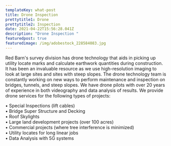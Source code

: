 ```yaml
---
templateKey: what-post
title: Drone Inspection
prettytitle1: Drone
prettytitle2: Inspection
date: 2021-04-22T15:56:28.041Z
description: "Drone Inspection "
featuredpost: true
featuredimage: /img/adobestock_228584083.jpg
---
```

Red Barn's survey division has drone technology that aids in picking up utility locate marks and calculate earthwork quantities during construction.  It has been an invaluable resource as we use high-resolution imaging to look at large sites and sites with steep slopes.  The drone technology team is constantly working on new ways to perform maintenance and inspection on bridges, tunnels, and steep slopes.  We have drone pilots with over 20 years of experience in both videography and data analysis of results.  We provide drone services for the following types of projects: 

•	Special Inspections (lift cables)  
•	Bridge Super Structure and Decking  
•	Roof Skylights  
•	Large land development projects (over 100 acres)  
•	Commercial projects (where tree interference is minimized)  
•	Utility locates for long linear jobs  
•	Data Analysis with 5G systems
